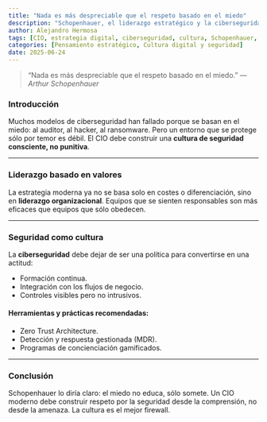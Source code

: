 ```yaml
---
title: "Nada es más despreciable que el respeto basado en el miedo"
description: "Schopenhauer, el liderazgo estratégico y la ciberseguridad como cultura organizativa."
author: Alejandro Hermosa
tags: [CIO, estrategia digital, ciberseguridad, cultura, Schopenhauer, liderazgo]
categories: [Pensamiento estratégico, Cultura digital y seguridad]
date: 2025-06-24
---
```


> “Nada es más despreciable que el respeto basado en el miedo.” — *Arthur Schopenhauer*

### Introducción
Muchos modelos de ciberseguridad han fallado porque se basan en el miedo: al auditor, al hacker, al ransomware. Pero un entorno que se protege sólo por temor es débil. El CIO debe construir una **cultura de seguridad consciente, no punitiva**.

---

### Liderazgo basado en valores
La estrategia moderna ya no se basa solo en costes o diferenciación, sino en **liderazgo organizacional**. Equipos que se sienten responsables son más eficaces que equipos que sólo obedecen.

---

### Seguridad como cultura
La **ciberseguridad** debe dejar de ser una política para convertirse en una actitud:

- Formación continua.
- Integración con los flujos de negocio.
- Controles visibles pero no intrusivos.

#### Herramientas y prácticas recomendadas:
- Zero Trust Architecture.
- Detección y respuesta gestionada (MDR).
- Programas de concienciación gamificados.

---

### Conclusión
Schopenhauer lo diría claro: el miedo no educa, sólo somete. Un CIO moderno debe construir respeto por la seguridad desde la comprensión, no desde la amenaza. La cultura es el mejor firewall.
